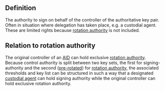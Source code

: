 ## Definition

The authority to sign on behalf of the controller of the authoritative key pair. Often in situation where delegation has taken place, e.g. a custodial agent. These are limited rights because [rotation authority](rotation-authority.md) is not included.

## Relation to rotation authority

The original controller of an [AID](autonomic-identifier.md) can hold exclusive [rotation authority](rotation-authority.md). Because control authority is split between two key sets, the first for signing-authority and the second ([pre-rotated](pre-rotation.md)) for [rotation authority](rotation-authority.md), the associated thresholds and key list can be structured in such a way that a designated [custodial agent](custodial-agent.md) can hold signing authority while the original controller can hold exclusive rotation authority.
